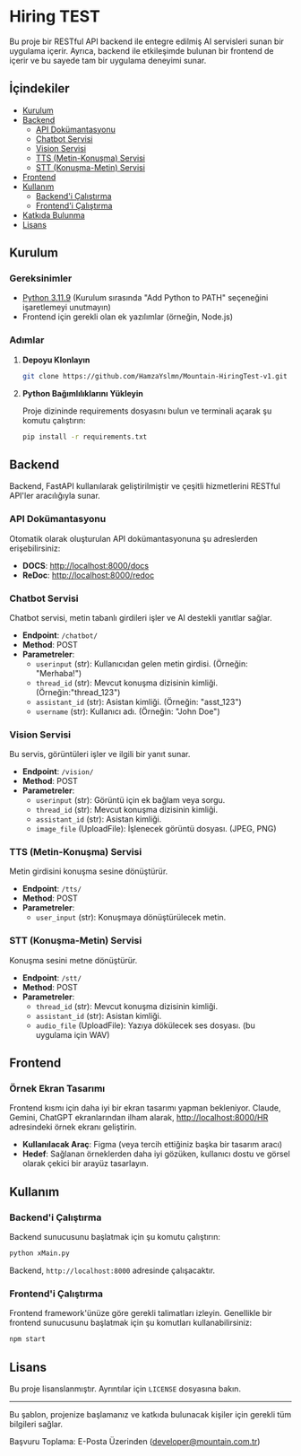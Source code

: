 # Hiring TEST

Bu proje bir RESTful API backend ile entegre edilmiş AI servisleri sunan bir uygulama içerir. Ayrıca, backend ile etkileşimde bulunan bir frontend de içerir ve bu sayede tam bir uygulama deneyimi sunar.

## İçindekiler

- [Kurulum](#kurulum)
- [Backend](#backend)
  - [API Dokümantasyonu](#api-dokümantasyonu)
  - [Chatbot Servisi](#chatbot-servisi)
  - [Vision Servisi](#vision-servisi)
  - [TTS (Metin-Konuşma) Servisi](#tts-metin-konuşma-servisi)
  - [STT (Konuşma-Metin) Servisi](#stt-konusma-metin-servisi)
- [Frontend](#frontend)
- [Kullanım](#kullanım)
  - [Backend'i Çalıştırma](#backendi-çalıştırma)
  - [Frontend'i Çalıştırma](#frontendi-çalıştırma)
- [Katkıda Bulunma](#katkıda-bulunma)
- [Lisans](#lisans)

## Kurulum

### Gereksinimler

- [Python 3.11.9](https://www.python.org/downloads/release/python-3119/) (Kurulum sırasında "Add Python to PATH" seçeneğini işaretlemeyi unutmayın)
- Frontend için gerekli olan ek yazılımlar (örneğin, Node.js)

### Adımlar

1. **Depoyu Klonlayın**

   ```bash
   git clone https://github.com/HamzaYslmn/Mountain-HiringTest-v1.git
   ```

2. **Python Bağımlılıklarını Yükleyin**

   Proje dizininde requirements dosyasını bulun ve terminali açarak şu komutu çalıştırın:

   ```bash
   pip install -r requirements.txt
   ```

## Backend

Backend, FastAPI kullanılarak geliştirilmiştir ve çeşitli hizmetlerini RESTful API'ler aracılığıyla sunar.

### API Dokümantasyonu

Otomatik olarak oluşturulan API dokümantasyonuna şu adreslerden erişebilirsiniz:

- **DOCS**: [http://localhost:8000/docs](http://localhost:8000/docs)
- **ReDoc**: [http://localhost:8000/redoc](http://localhost:8000/redoc)

### Chatbot Servisi

Chatbot servisi, metin tabanlı girdileri işler ve AI destekli yanıtlar sağlar.

- **Endpoint**: `/chatbot/`
- **Method**: POST
- **Parametreler**:
  - `userinput` (str): Kullanıcıdan gelen metin girdisi. (Örneğin: "Merhaba!")
  - `thread_id` (str): Mevcut konuşma dizisinin kimliği. (Örneğin:"thread_123")
  - `assistant_id` (str): Asistan kimliği. (Örneğin: "asst_123")
  - `username` (str): Kullanıcı adı. (Örneğin: "John Doe")

### Vision Servisi

Bu servis, görüntüleri işler ve ilgili bir yanıt sunar.

- **Endpoint**: `/vision/`
- **Method**: POST
- **Parametreler**:
  - `userinput` (str): Görüntü için ek bağlam veya sorgu.
  - `thread_id` (str): Mevcut konuşma dizisinin kimliği.
  - `assistant_id` (str): Asistan kimliği.
  - `image_file` (UploadFile): İşlenecek görüntü dosyası. (JPEG, PNG)

### TTS (Metin-Konuşma) Servisi

Metin girdisini konuşma sesine dönüştürür.

- **Endpoint**: `/tts/`
- **Method**: POST
- **Parametreler**:
  - `user_input` (str): Konuşmaya dönüştürülecek metin.

### STT (Konuşma-Metin) Servisi

Konuşma sesini metne dönüştürür.

- **Endpoint**: `/stt/`
- **Method**: POST
- **Parametreler**:
  - `thread_id` (str): Mevcut konuşma dizisinin kimliği.
  - `assistant_id` (str): Asistan kimliği.
  - `audio_file` (UploadFile): Yazıya dökülecek ses dosyası. (bu uygulama için WAV)

## Frontend

### Örnek Ekran Tasarımı

Frontend kısmı için daha iyi bir ekran tasarımı yapman bekleniyor. Claude, Gemini, ChatGPT ekranlarından ilham alarak, [http://localhost:8000/HR](http://localhost:8000/HR) adresindeki örnek ekranı geliştirin.

- **Kullanılacak Araç**: Figma (veya tercih ettiğiniz başka bir tasarım aracı)
- **Hedef**: Sağlanan örneklerden daha iyi gözüken, kullanıcı dostu ve görsel olarak çekici bir arayüz tasarlayın.

## Kullanım

### Backend'i Çalıştırma

Backend sunucusunu başlatmak için şu komutu çalıştırın:

```bash
python xMain.py
```

Backend, `http://localhost:8000` adresinde çalışacaktır.

### Frontend'i Çalıştırma

Frontend framework'ünüze göre gerekli talimatları izleyin. Genellikle bir frontend sunucusunu başlatmak için şu komutları kullanabilirsiniz:

```bash
npm start
```

## Lisans

Bu proje lisanslanmıştır. Ayrıntılar için `LICENSE` dosyasına bakın.

---

Bu şablon, projenize başlamanız ve katkıda bulunacak kişiler için gerekli tüm bilgileri sağlar.

Başvuru Toplama: E-Posta Üzerinden (developer@mountain.com.tr)
